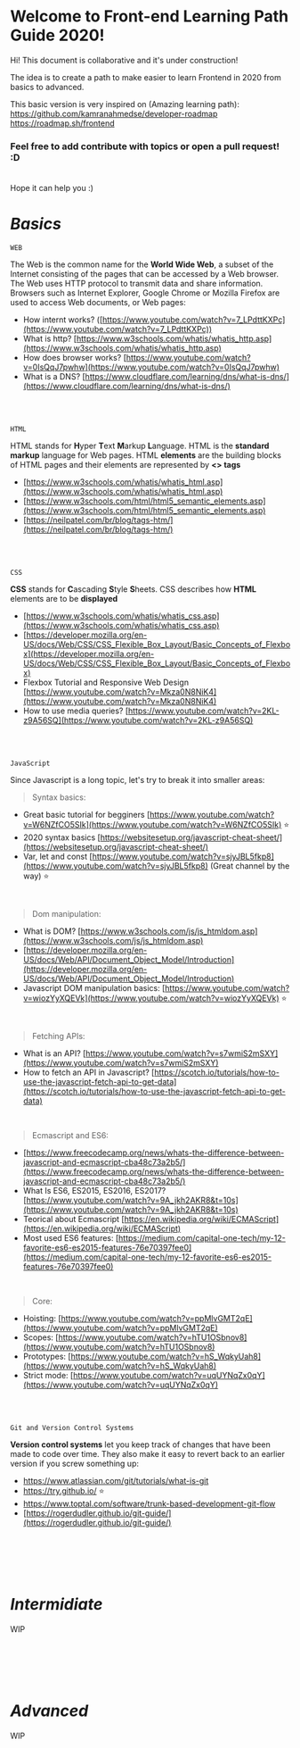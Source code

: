 # Welcome to Front-end Learning Path Guide 2020!

Hi! This document is collaborative and it's under construction!

The idea is to create a path to make easier to learn Frontend in 2020 from basics to advanced.

This basic version is very inspired on (Amazing learning path):<br />
https://github.com/kamranahmedse/developer-roadmap <br />
https://roadmap.sh/frontend 


### Feel free to add contribute with topics or open a pull request! :D <br /> <br />

Hope it can help you :)

# _Basics_

`WEB`

The Web is the common name for the **World Wide Web**, a subset of the Internet consisting of the pages that can be accessed by a Web browser. The Web uses HTTP protocol to transmit data and share information. Browsers such as Internet Explorer, Google Chrome or Mozilla Firefox are used to access Web documents, or Web pages:

- How internt works? ([https://www.youtube.com/watch?v=7_LPdttKXPc](https://www.youtube.com/watch?v=7_LPdttKXPc))
- What is http? [https://www.w3schools.com/whatis/whatis_http.asp](https://www.w3schools.com/whatis/whatis_http.asp)
- How does browser works? [https://www.youtube.com/watch?v=0IsQqJ7pwhw](https://www.youtube.com/watch?v=0IsQqJ7pwhw)
- What is a DNS? [https://www.cloudflare.com/learning/dns/what-is-dns/](https://www.cloudflare.com/learning/dns/what-is-dns/)

<br /><br />

`HTML`

HTML stands for **H**yper **T**ext **M**arkup **L**anguage. HTML is the **standard markup** language for Web pages. HTML **elements** are the building blocks of HTML pages and their elements are represented by **<> tags**

- [https://www.w3schools.com/whatis/whatis_html.asp](https://www.w3schools.com/whatis/whatis_html.asp)
- [https://www.w3schools.com/html/html5_semantic_elements.asp](https://www.w3schools.com/html/html5_semantic_elements.asp)
- [https://neilpatel.com/br/blog/tags-htm/](https://neilpatel.com/br/blog/tags-htm/)

<br /><br />

`CSS`

**CSS** stands for **C**ascading **S**tyle **S**heets. CSS describes how **HTML** elements are to be **displayed**

- [https://www.w3schools.com/whatis/whatis_css.asp](https://www.w3schools.com/whatis/whatis_css.asp)
- [https://developer.mozilla.org/en-US/docs/Web/CSS/CSS_Flexible_Box_Layout/Basic_Concepts_of_Flexbox](https://developer.mozilla.org/en-US/docs/Web/CSS/CSS_Flexible_Box_Layout/Basic_Concepts_of_Flexbox)
- Flexbox Tutorial and Responsive Web Design [https://www.youtube.com/watch?v=Mkza0N8NiK4](https://www.youtube.com/watch?v=Mkza0N8NiK4)
- How to use media queries? [https://www.youtube.com/watch?v=2KL-z9A56SQ](https://www.youtube.com/watch?v=2KL-z9A56SQ)

<br /><br />

`JavaScript`

Since Javascript is a long topic, let's try to break it into smaller areas:
<br />

> Syntax basics:

- Great basic tutorial for begginers [https://www.youtube.com/watch?v=W6NZfCO5SIk](https://www.youtube.com/watch?v=W6NZfCO5SIk) ⭐
- 2020 syntax basics [https://websitesetup.org/javascript-cheat-sheet/](https://websitesetup.org/javascript-cheat-sheet/)
- Var, let and const [https://www.youtube.com/watch?v=sjyJBL5fkp8](https://www.youtube.com/watch?v=sjyJBL5fkp8) (Great channel by the way) ⭐

 <br />
 
> Dom manipulation:

- What is DOM? [https://www.w3schools.com/js/js_htmldom.asp](https://www.w3schools.com/js/js_htmldom.asp)
- [https://developer.mozilla.org/en-US/docs/Web/API/Document_Object_Model/Introduction](https://developer.mozilla.org/en-US/docs/Web/API/Document_Object_Model/Introduction)
- Javascript DOM manipulation basics: [https://www.youtube.com/watch?v=wiozYyXQEVk](https://www.youtube.com/watch?v=wiozYyXQEVk) ⭐

 <br />
 
> Fetching APIs:

- What is an API? [https://www.youtube.com/watch?v=s7wmiS2mSXY](https://www.youtube.com/watch?v=s7wmiS2mSXY)
- How to fetch an API in Javascript? [https://scotch.io/tutorials/how-to-use-the-javascript-fetch-api-to-get-data](https://scotch.io/tutorials/how-to-use-the-javascript-fetch-api-to-get-data)

 <br />
 
> Ecmascript and ES6:

- [https://www.freecodecamp.org/news/whats-the-difference-between-javascript-and-ecmascript-cba48c73a2b5/](https://www.freecodecamp.org/news/whats-the-difference-between-javascript-and-ecmascript-cba48c73a2b5/)
- What Is ES6, ES2015, ES2016, ES2017? [https://www.youtube.com/watch?v=9A_jkh2AKR8&t=10s](https://www.youtube.com/watch?v=9A_jkh2AKR8&t=10s)
- Teorical about Ecmascript [https://en.wikipedia.org/wiki/ECMAScript](https://en.wikipedia.org/wiki/ECMAScript)
- Most used ES6 features: [https://medium.com/capital-one-tech/my-12-favorite-es6-es2015-features-76e70397fee0](https://medium.com/capital-one-tech/my-12-favorite-es6-es2015-features-76e70397fee0)

 <br />
 
> Core:

- Hoisting: [https://www.youtube.com/watch?v=ppMlvGMT2qE](https://www.youtube.com/watch?v=ppMlvGMT2qE)
- Scopes: [https://www.youtube.com/watch?v=hTU1OSbnov8](https://www.youtube.com/watch?v=hTU1OSbnov8)
- Prototypes: [https://www.youtube.com/watch?v=hS_WqkyUah8](https://www.youtube.com/watch?v=hS_WqkyUah8)
- Strict mode: [https://www.youtube.com/watch?v=uqUYNqZx0qY](https://www.youtube.com/watch?v=uqUYNqZx0qY)

<br /><br />

`Git and Version Control Systems`

**Version control systems** let you keep track of changes that have been made to code over time. They also make it easy to revert back to an earlier version if you screw something up:

- https://www.atlassian.com/git/tutorials/what-is-git
- https://try.github.io/ ⭐
- https://www.toptal.com/software/trunk-based-development-git-flow
- [https://rogerdudler.github.io/git-guide/](https://rogerdudler.github.io/git-guide/)

<br /><br /><br /><br />


# _Intermidiate_
WIP

<br /><br /><br /><br />


# _Advanced_
WIP

<br /><br /><br /><br />
